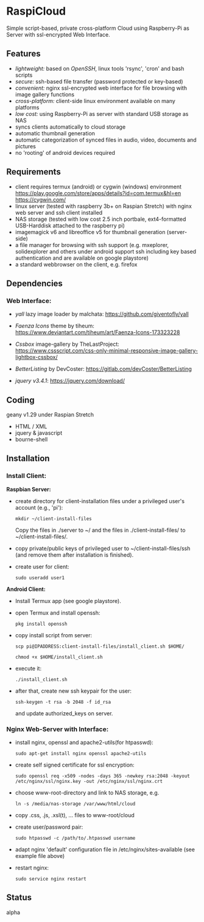 # RaspiCloud
Simple script-based, private cross-platform Cloud using Raspberry-Pi as Server with ssl-encrypted Web Interface.

## Features
- *lightweight:* based on *OpenSSH*, linux tools 'rsync', 'cron' and bash scripts
- *secure:* ssh-based file transfer (password protected or key-based)
- *convenient:* nginx ssl-encrypted web interface for file browsing with image gallery functions
- *cross-platform:* client-side linux environment available on many platforms
- *low cost:* using Raspberry-Pi as server with standard USB storage as NAS 
- syncs clients automatically to cloud storage
- automatic thumbnail generation
- automatic categorization of synced files in audio, video, documents and pictures
- no 'rooting' of android devices required

## Requirements
- client requires termux (android) or cygwin (windows) environment 
  https://play.google.com/store/apps/details?id=com.termux&hl=en  
  https://cygwin.com/
- linux server (tested with raspberry 3b+ on Raspian Stretch) with nginx web server and ssh client installed
- NAS storage (tested with low cost 2.5 inch portbale, ext4-formatted USB-Harddisk attached to the raspberry pi)
- imagemagick v6 and libreoffice v5 for thumbnail generation (server-side)
- a file manager for browsing with ssh support (e.g. mxeplorer, solidexplorer and others under android support ssh including key based authentication and are available on google playstore)
- a standard webbrowser on the client, e.g. firefox

## Dependencies
### Web Interface:
  - *yall* lazy image loader by malchata:
   https://github.com/giventofly/yall
    
  - *Faenza Icons* theme by tiheum:
   https://www.deviantart.com/tiheum/art/Faenza-Icons-173323228
   
  - *Cssbox* image-gallery by TheLastProject:
   https://www.cssscript.com/css-only-minimal-responsive-image-gallery-lightbox-cssbox/
   
  - *BetterListing* by DevCoster:
   https://gitlab.com/devCoster/BetterListing
   
   - *jquery v3.4.1*:
   https://jquery.com/download/
   
## Coding
geany v1.29 under Raspian Stretch
- HTML / XML
- jquery & javascript
- bourne-shell

## Installation
### Install Client:
  **Raspbian Server:** 
  - create directory for client-installation files under a privileged user's account (e.g., 'pi'):
  
    ```mkdir ~/client-install-files```
    
    Copy the files in ./server to ~/ and the files in ./client-install-files/ to ~/client-install-files/.
    
  - copy private/public keys of privileged user to ~/client-install-files/ssh (and remove them after installation is finished).
  - create user for client: 
  
    ```sudo useradd user1```
  
  **Android Client:**
  - Install Termux app (see google playstore).
  - open Termux and install openssh:
  
    ```pkg install openssh```
  
  - copy install script from server:
  
    ```scp pi@IPADDRESS:client-install-files/install_client.sh $HOME/```
    
    ```chmod +x $HOME/install_client.sh```
  
  - execute it:
  
    ```./install_client.sh```
  
  - after that, create new ssh keypair for the user:
  
    ```ssh-keygen -t rsa -b 2048 -f id_rsa```
    
    and update authorized_keys on server.
   
### Nginx Web-Server with Interface:
  - install nginx, openssl and apache2-utils(for htpasswd):
    
    ```sudo apt-get install nginx openssl apache2-utils```
  - create self signed certificate for ssl encryption:
   
    ```sudo openssl req -x509 -nodes -days 365 -newkey rsa:2048 -keyout /etc/nginx/ssl/nginx.key -out /etc/nginx/ssl/nginx.crt```
  - choose www-root-directory and link to NAS storage, e.g.
   
    ```ln -s /media/nas-storage /var/www/html/cloud```
  - copy .css, .js, .xsl(t), ... files to www-root/cloud
  - create user/password pair:
   
    ```sudo htpasswd -c /path/to/.htpasswd username```
  - adapt nginx 'default' configuration file in /etc/nginx/sites-available (see example file above)
  - restart nginx:
   
    ```sudo service nginx restart```

## Status
 alpha

